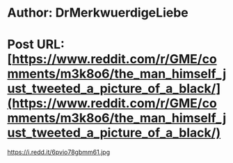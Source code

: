 # Author: DrMerkwuerdigeLiebe
# Post URL: [https://www.reddit.com/r/GME/comments/m3k8o6/the_man_himself_just_tweeted_a_picture_of_a_black/](https://www.reddit.com/r/GME/comments/m3k8o6/the_man_himself_just_tweeted_a_picture_of_a_black/)


https://i.redd.it/6pvio78gbmm61.jpg